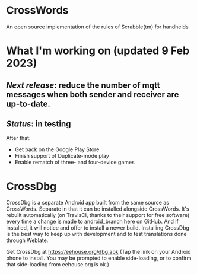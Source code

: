 # CrossWords
An open source implementation of the rules of Scrabble(tm) for handhelds

# What I'm working on (updated 9 Feb 2023)

## *Next release*: reduce the number of mqtt messages when both sender and receiver are up-to-date. 
## *Status*: in testing

After that:
* Get back on the Google Play Store
* Finish support of Duplicate-mode play
* Enable rematch of three- and four-device games

# CrossDbg
CrossDbg is a separate Android app built from the same source as
CrossWords. Separate in that it can be installed alongside
CrossWords. It's rebuilt automatically (on TravisCI, thanks to their
support for free software) every time a change is made to
android_branch here on GitHub. And if installed, it will notice and
offer to install a newer build. Installing CrossDbg is the best way to
keep up with development and to test translations done through
Weblate.

Get CrossDbg at https://eehouse.org/dbg.apk (Tap the link on your
Android phone to install. You may be prompted to enable side-loading,
or to confirm that side-loading from eehouse.org is ok.)
